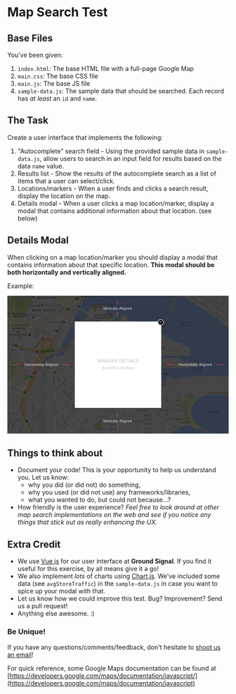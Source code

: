 # Map Search Test

## Base Files

You've been given:

1. `index.html`: The base HTML file with a full-page Google Map
1. `main.css`: The base CSS file
1. `main.js`: The base JS file
1. `sample-data.js`: The sample data that should be searched. Each record has _at least_ an `id` and `name`.

## The Task

Create a user interface that implements the following:

1. "Autocomplete" search field - Using the provided sample data in `sample-data.js`, allow users to search in an input field for results based on the data `name` value.
1. Results list - Show the results of the autocomplete search as a list of items that a user can select/click.
1. Locations/markers - When a user finds and clicks a search result, display the location on the map.
1. Details modal - When a user clicks a map location/marker, display a modal that contains additional information about that location. (see below)

## Details Modal

When clicking on a map location/marker you should display a modal that contains information about that specific location. **This modal should be both horizontally and vertically aligned.**

Example:

![Example vertically and horizontally aligned modal](./test-example-modal.png?raw=true)

## Things to think about

* Document your code! This is your opportunity to help us understand you. Let us know:
	* why you did (or did not) do something,
	* why you used (or did not use) any frameworks/libraries,
	* what you wanted to do, but could not because...?
* How friendly is the user experience? _Feel free to look around at other map search implementations on the web and see if you notice any things that stick out as really enhancing the UX._

## Extra Credit

* We use [Vue.js](https://vuejs.org) for our user interface at **Ground Signal**. If you find it useful for this exercise, by all means give it a go!
* We also implement _lots_ of charts using [Chart.js](http://chartjs.org/). We've included some data (see `avgStoreTraffic`) in the `sample-data.js` in case you want to spice up your modal with that.
* Let us know how we could improve this test. Bug? Improvement? Send us a pull request!
* Anything else awesome. :)

### Be Unique!

If you have any questions/comments/feedback, don't hesitate to [shoot us an email](mailto:jobs@groundsignal.com)!

For quick reference, some Google Maps documentation can be found at [https://developers.google.com/maps/documentation/javascript/](https://developers.google.com/maps/documentation/javascript)
